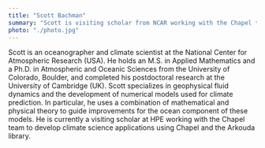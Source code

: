 ```yaml
---
title: "Scott Bachman"
summary: "Scott is visiting scholar from NCAR working with the Chapel team."
photo: "./photo.jpg"
---
```


Scott is an oceanographer and climate scientist at the National Center for Atmospheric Research&nbsp;(USA). He holds an M.S. in Applied Mathematics and a Ph.D. in Atmospheric and Oceanic Sciences from the University of Colorado, Boulder, and completed his postdoctoral research at the University of Cambridge (UK). Scott specializes in geophysical fluid dynamics and the development of numerical models used for climate prediction. In particular, he uses a combination of mathematical and physical theory to guide improvements for the ocean component of these models. He is currently a visiting scholar at HPE working with the Chapel team to develop climate science applications using Chapel and the Arkouda library.
